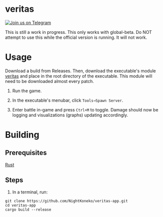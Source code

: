 # veritas
[![Join us on Telegram](https://img.shields.io/badge/Telegram-Join%20Chat-blue?logo=telegram)](https://t.me/+rhvQpewK2Nk3ZDZh)

This is still a work in progress. This only works with global-beta. Do NOT attempt to use this while the official version is running. It will not work.

# Usage
Download a build from Releases. Then, download the executable's module [veritas](https://github.com/hessiser/veritas) and place in the root directory of the executable. This module will need to be downloaded almost every patch. 

1. Run the game.

2. In the executable's menubar, click `Tools→Spawn Server`.

3. Enter battle in-game and press `Ctrl+M` to toggle. Damage should now be logging and visualizations (graphs) updating accordingly.

# Building
## Prerequisites
[Rust](https://www.rust-lang.org/tools/install)

## Steps
1. In a terminal, run:
```
git clone https://github.com/NightKoneko/veritas-app.git
cd veritas-app
cargo build --release
```